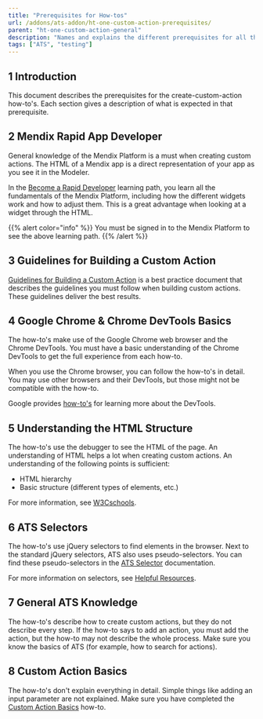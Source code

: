```yaml
---
title: "Prerequisites for How-tos"
url: /addons/ats-addon/ht-one-custom-action-prerequisites/
parent: "ht-one-custom-action-general"
description: "Names and explains the different prerequisites for all the how-to's in this category."
tags: ["ATS", "testing"]
---
```


## 1 Introduction

This document describes the prerequisites for the create-custom-action how-to's. Each section gives a description of what is expected in that prerequisite.

## 2 Mendix Rapid App Developer

General knowledge of the Mendix Platform is a must when creating custom actions. The HTML of a Mendix app is a direct representation of your app as you see it in the Modeler. 

In the [Become a Rapid Developer](https://academy.mendix.com/link/path/31/Become-a-Rapid-Developer) learning path, you learn all the fundamentals of the Mendix Platform, including how the different widgets work and how to adjust them. This is a great advantage when looking at a widget through the HTML.

{{% alert color="info" %}}
You must be signed in to the Mendix Platform to see the above learning path.
{{% /alert %}}

## 3 Guidelines for Building a Custom Action

[Guidelines for Building a Custom Action](/addons/ats-addon/ht-one-guidelines-custom-action/) is a best practice document that describes the guidelines  you must follow when building custom actions. These guidelines deliver the best results.

## 4 Google Chrome & Chrome DevTools Basics

The how-to's make use of the Google Chrome web browser and the Chrome DevTools. You must have a basic understanding of the Chrome DevTools to get the full experience from each how-to.

When you use the Chrome browser, you can follow the how-to's in detail. You may use other browsers and their DevTools, but those might not be compatible with the how-to. 

Google provides [how-to's](https://developers.google.com/web/tools/chrome-devtools/) for learning more about the DevTools.

## 5 Understanding the HTML Structure

The how-to's use the debugger to see the HTML of the page. An understanding of HTML helps a lot when creating custom actions. An understanding of the following points is sufficient:

* HTML hierarchy
* Basic structure (different types of elements, etc.)

For more information, see [W3Cschools](https://www.w3schools.com/html/default.asp).

## 6 ATS Selectors

The how-to's use jQuery selectors to find elements in the browser. Next to the standard jQuery selectors, ATS also uses pseudo-selectors. You can find these pseudo-selectors in the [ATS Selector](/addons/ats-addon/rg-one-selectors/) documentation.

For more information on selectors, see [Helpful Resources](/addons/ats-addon/ht-one-custom-action-helpful-resources/).

## 7 General ATS Knowledge

The how-to's describe how to create custom actions, but they do not describe every step. If the how-to says to add an action, you must add the action, but the how-to may not describe the whole process. Make sure you know the basics of ATS (for example, how to search for actions).

## 8 Custom Action Basics

The how-to's don't explain everything in detail. Simple things like adding an input parameter are not explained. Make sure you have completed the [Custom Action Basics](/addons/ats-addon/ht-one-custom-action-basics/) how-to.
